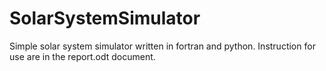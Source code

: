 # SolarSystemSimulator
Simple solar system simulator written in fortran and python.
Instruction for use are in the report.odt document.
